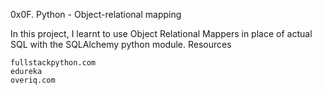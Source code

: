 0x0F. Python - Object-relational mapping

In this project, I learnt to use Object Relational Mappers in place of actual SQL with the SQLAlchemy python module.
Resources

    fullstackpython.com
    edureka
    overiq.com

